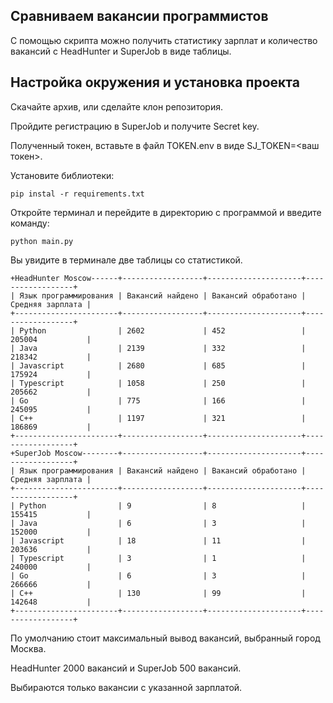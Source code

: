 ## Сравниваем вакансии программистов

С помощью скрипта можно получить статистику зарплат и количество вакансий с HeadHunter и SuperJob 
в виде таблицы.  

## Настройка окружения и установка проекта

Скачайте архив, или сделайте клон репозитория.  

Пройдите регистрацию в SuperJob и получите Secret key.  

Полученный токен, вставьте в файл TOKEN.env в виде SJ_TOKEN=<ваш токен>.  

Установите библиотеки:  
```
pip instal -r requirements.txt
```

Откройте терминал и перейдите в директорию с программой и введите команду:  

```
python main.py
```

Вы увидите в терминале две таблицы со статистикой.  

```
+HeadHunter Moscow------+------------------+---------------------+------------------+
| Язык программирования | Вакансий найдено | Вакансий обработано | Средняя зарплата |
+-----------------------+------------------+---------------------+------------------+
| Python                | 2602             | 452                 | 205004           |
| Java                  | 2139             | 332                 | 218342           |
| Javascript            | 2680             | 685                 | 175924           |
| Typescript            | 1058             | 250                 | 205662           |
| Go                    | 775              | 166                 | 245095           |
| C++                   | 1197             | 321                 | 186869           |
+-----------------------+------------------+---------------------+------------------+
+SuperJob Moscow--------+------------------+---------------------+------------------+
| Язык программирования | Вакансий найдено | Вакансий обработано | Средняя зарплата |
+-----------------------+------------------+---------------------+------------------+
| Python                | 9                | 8                   | 155415           |
| Java                  | 6                | 3                   | 152000           |
| Javascript            | 18               | 11                  | 203636           |
| Typescript            | 3                | 1                   | 240000           |
| Go                    | 6                | 3                   | 266666           |
| C++                   | 130              | 99                  | 142648           |
+-----------------------+------------------+---------------------+------------------+
```

По умолчанию стоит максимальный вывод вакансий, выбранный город Москва.    

HeadHunter 2000 вакансий и SuperJob 500 вакансий.  

Выбираются только вакансии с указанной зарплатой.
